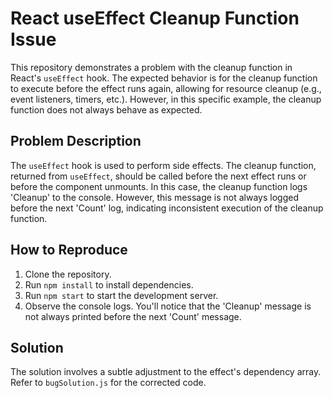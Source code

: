 # React useEffect Cleanup Function Issue

This repository demonstrates a problem with the cleanup function in React's `useEffect` hook.  The expected behavior is for the cleanup function to execute before the effect runs again, allowing for resource cleanup (e.g., event listeners, timers, etc.). However, in this specific example, the cleanup function does not always behave as expected.

## Problem Description

The `useEffect` hook is used to perform side effects. The cleanup function, returned from `useEffect`, should be called before the next effect runs or before the component unmounts.  In this case, the cleanup function logs 'Cleanup' to the console.  However, this message is not always logged before the next 'Count' log, indicating inconsistent execution of the cleanup function.

## How to Reproduce

1. Clone the repository.
2. Run `npm install` to install dependencies.
3. Run `npm start` to start the development server.
4. Observe the console logs.  You'll notice that the 'Cleanup' message is not always printed before the next 'Count' message.

## Solution

The solution involves a subtle adjustment to the effect's dependency array.  Refer to `bugSolution.js` for the corrected code.